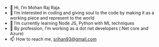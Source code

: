 - 👋 Hi, I’m Mohan Raj Raja
- 👀 I’m interested in coding and giving soul to the code by making it as a working piece and represent to the world
- 🌱 I’m currently learning Node JS, Python with ML techniques
- 💞️ By profession, I'm working as a dot net developers (.Net core and Azure)
- 📫 How to reach me, srihan93@gmail.com

<!---
srihan93/srihan93 is a ✨ special ✨ repository because its `README.md` (this file) appears on your GitHub profile.
You can click the Preview link to take a look at your changes.
--->
